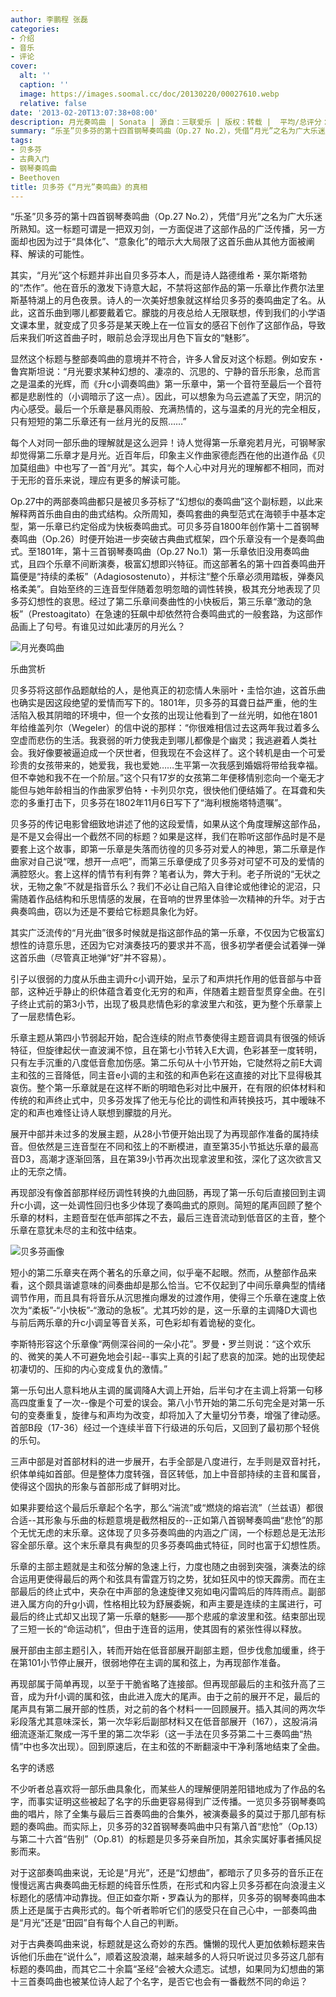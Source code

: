 ```yaml
---
author: 李鹏程 张磊
categories:
- 介绍
- 音乐
- 评论
cover:
  alt: ''
  caption: ''
  image: https://images.soomal.cc/doc/20130220/00027610.webp
  relative: false
date: '2013-02-20T13:07:38+08:00'
description: 月光奏鸣曲 | Sonata | 源自：三联爱乐 | 版权：转载 |  平均/总评分：06.75/27
summary: “乐圣”贝多芬的第十四首钢琴奏鸣曲（Op.27 No.2），凭借“月光”之名为广大乐迷所熟知。这一标题可谓是一把双刃剑，一方面促进了这部作品的广泛传播，另一方面却也因为过于“具体化”、“意象化”的暗示大大局限了这首乐曲从其他方面被阐释、解读的可能性。实机上，“月光”这个标题并非出自贝多芬本人……
tags:
- 贝多芬
- 古典入门
- 钢琴奏鸣曲
- Beethoven
title: 贝多芬《“月光”奏鸣曲》的真相
---
```


“乐圣”贝多芬的第十四首钢琴奏鸣曲（Op.27 No.2），凭借“月光”之名为广大乐迷所熟知。这一标题可谓是一把双刃剑，一方面促进了这部作品的广泛传播，另一方面却也因为过于“具体化”、“意象化”的暗示大大局限了这首乐曲从其他方面被阐释、解读的可能性。

其实，“月光”这个标题并非出自贝多芬本人，而是诗人路德维希・莱尔斯塔勃的“杰作”。他在音乐的激发下诗意大起，不禁将这部作品的第一乐章比作费尔法里斯基特湖上的月色夜景。诗人的一次美好想象就这样给贝多芬的奏鸣曲定了名。从此，这首乐曲到哪儿都要戴着它。朦胧的月夜总给人无限联想，传到我们的小学语文课本里，就变成了贝多芬是某天晚上在一位盲女的感召下创作了这部作品，导致后来我们听这首曲子时，眼前总会浮现出月色下盲女的“魅影”。

显然这个标题与整部奏鸣曲的意境并不符合，许多人曾反对这个标题。例如安东・鲁宾斯坦说：“月光要求某种幻想的、凄凉的、沉思的、宁静的音乐形象，总而言之是温柔的光辉，而《升c小调奏鸣曲》第一乐章中，第一个音符至最后一个音符都是悲剧性的（小调暗示了这一点）。因此，可以想象为乌云遮盖了天空，阴沉的内心感受。最后一个乐章是暴风雨般、充满热情的，这与温柔的月光的完全相反，只有短短的第二乐章还有一丝月光的反照……”

每个人对同一部乐曲的理解就是这么迥异！诗人觉得第一乐章宛若月光，可钢琴家却觉得第二乐章才是月光。近百年后，印象主义作曲家德彪西在他的出道作品《贝加莫组曲》中也写了一首“月光”。其实，每个人心中对月光的理解都不相同，而对于无形的音乐来说，理应有更多的解读可能。

Op.27中的两部奏鸣曲都只是被贝多芬标了“幻想似的奏鸣曲”这个副标题，以此来解释两首乐曲自由的曲式结构。众所周知，奏鸣套曲的典型范式在海顿手中基本定型，第一乐章已约定俗成为快板奏鸣曲式。可贝多芬自1800年创作第十二首钢琴奏鸣曲（Op.26）时便开始进一步突破古典曲式框架，四个乐章没有一个是奏鸣曲式。至1801年，第十三首钢琴奏鸣曲（Op.27 No.1）第一乐章依旧没用奏鸣曲式，且四个乐章不间断演奏，极富幻想即兴特征。而这部著名的第十四首奏鸣曲开篇便是“持续的柔板”（Adagiosostenuto），并标注“整个乐章必须用踏板，弹奏风格柔美”。自始至终的三连音型伴随着忽明忽暗的调性转换，极其充分地表现了贝多芬幻想性的哀思。经过了第二乐章间奏曲性的小快板后，第三乐章“激动的急板”（Prestoagitato）在急速的狂飙中却依然符合奏鸣曲式的一般套路，为这部作品画上了句号。有谁见过如此凄厉的月光么？

![月光奏鸣曲](https://images.soomal.cc/doc/20130220/00027610.webp)





乐曲赏析

贝多芬将这部作品题献给的人，是他真正的初恋情人朱丽叶・圭恰尔迪，这首乐曲也确实是因这段绝望的爱情而写下的。1801年，贝多芬的耳聋日益严重，他的生活陷入极其阴暗的环境中，但一个女孩的出现让他看到了一丝光明，如他在1801年给维盖列尔（Wegeler）的信中说的那样：“你很难相信过去这两年我过着多么空虚而悲伤的生活。我衰弱的听力使我走到哪儿都像是个幽灵；我逃避着人类社会。我好像要被逼迫成一个厌世者，但我现在不会这样了。这个转机是由一个可爱珍贵的女孩带来的，她爱我，我也爱她……生平第一次我感到婚姻将带给我幸福。但不幸她和我不在一个阶层。”这个只有17岁的女孩第二年便移情别恋向一个毫无才能但与她年龄相当的作曲家罗伯特・卡列贝尔克，很快他们便结婚了。在耳聋和失恋的多重打击下，贝多芬在1802年11月6日写下了“海利根施塔特遗嘱”。

贝多芬的传记电影曾细致地讲述了他的这段爱情，如果从这个角度理解这部作品，是不是又会得出一个截然不同的标题？如果是这样，我们在聆听这部作品时是不是要套上这个故事，即第一乐章是失落而彷徨的贝多芬对爱人的神思，第二乐章是作曲家对自己说“嘿，想开一点吧”，而第三乐章便成了贝多芬对可望不可及的爱情的满腔怒火。套上这样的情节有利有弊？笔者认为，弊大于利。老子所说的“无状之状，无物之象”不就是指音乐么？我们不必让自己陷入自律论或他律论的泥沼，只需随着作品结构和乐思情感的发展，在音响的世界里体验一次精神的升华。对于古典奏鸣曲，窃以为还是不要给它标题具象化为好。

其实广泛流传的“月光曲”很多时候就是指这部作品的第一乐章，不仅因为它极富幻想性的诗意乐思，还因为它对演奏技巧的要求并不高，很多初学者便会试着弹一弹这首乐曲（尽管真正地弹“好”并不容易）。

引子以很弱的力度从乐曲主调升c小调开始，呈示了和声烘托作用的低音部与中音部，这种近乎静止的织体蕴含着变化无穷的和声，伴随着主题音型贯穿全曲。在引子终止式前的第3小节，出现了极具悲情色彩的拿波里六和弦，更为整个乐章蒙上了一层悲情色彩。

乐章主题从第四小节弱起开始，配合连续的附点节奏使得主题音调具有很强的倾诉特征，但旋律起伏一直波澜不惊，且在第七小节转入E大调，色彩甚至一度转明，只有左手沉重的八度低音愈加伤感。第二乐句从十小节开始，它陡然将之前E大调主和弦的三音降低，同主音e小调的主和弦的和声色彩在这直接的对比下显得极其哀伤。整个第一乐章就是在这样不断的明暗色彩对比中展开，在有限的织体材料和传统的和声终止式中，贝多芬发挥了他无与伦比的调性和声转换技巧，其中暧昧不定的和声也难怪让诗人联想到朦胧的月光。

展开中部并未过多的发展主题，从28小节便开始出现了为再现部作准备的属持续音。但依然是三连音型在不同和弦上的不断模进，直至第35小节抵达乐章的最高音D3，高潮才逐渐回落，且在第39小节再次出现拿波里和弦，深化了这次欲言又止的无奈之情。

再现部没有像首部那样经历调性转换的九曲回肠，再现了第一乐句后直接回到主调升c小调，这一处调性回归也多少体现了奏鸣曲式的原则。简短的尾声回顾了整个乐章的材料，主题音型在低声部挥之不去，最后三连音流动到低音区的主音，整个乐章在意犹未尽的主和弦中结束。

![贝多芬画像](https://images.soomal.cc/doc/20100513/00005428.webp)





短小的第二乐章夹在两个著名的乐章之间，似乎毫不起眼。然而，从整部作品来看，这个颇具谐谑意味的间奏曲却是那么恰当。它不仅起到了中间乐章典型的情绪调节作用，而且具有将音乐从沉思推向爆发的过渡作用，使得三个乐章在速度上依次为“柔板”-“小快板”-“激动的急板”。尤其巧妙的是，这一乐章的主调降D大调也与前后两乐章的升c小调呈等音关系，可色彩却有着诡秘的变化。

李斯特形容这个乐章像“两侧深谷间的一朵小花”。罗曼・罗兰则说：“这个欢乐的、微笑的美人不可避免地会引起--事实上真的引起了悲哀的加深。她的出现使起初凄切的、压抑的内心变成复仇的激情。”

第一乐句出人意料地从主调的属调降A大调上开始，后半句才在主调上将第一句移高四度重复了一次--像是个可爱的误会。第八小节开始的第二乐句完全是对第一乐句的变奏重复，旋律与和声均为改变，却将加入了大量切分节奏，增强了律动感。首部B段（17-36）经过一个连续半音下行级进的乐句后，又回到了最初那个轻佻的乐句。

三声中部是对首部材料的进一步展开，右手全部是八度进行，左手则是双音衬托，织体单纯如首部。但是整体力度转强，音区转低，加上中音部持续的主音和属音，使得这个固执的形象与首部形成了鲜明对比。

如果非要给这个最后乐章起个名字，那么“湍流”或“燃烧的熔岩流”（兰兹语）都很合适--其形象与乐曲的标题意境是截然相反的--正如第八首钢琴奏鸣曲“悲怆”的那个无忧无虑的末乐章。这体现了贝多芬奏鸣曲的内涵之广阔，一个标题总是无法形容全部乐章。这个末乐章具有典型的贝多芬奏鸣曲式特征，同时也富于幻想性质。

乐章的主部主题就是主和弦分解的急速上行，力度也随之由弱到突强，演奏法的综合运用更使得最后的两个和弦具有雷霆万钧之势，犹如狂风中的惊天霹雳。而在主部最后的终止式中，夹杂在中声部的急速旋律又宛如电闪雷鸣后的阵阵雨点。副部进入属方向的升g小调，性格相比较为舒展委婉，和声主要是连续的主属进行，可最后的终止式却又出现了第一乐章的魅影――那个悲戚的拿波里和弦。结束部出现了三短一长的“命运动机”，但由于连音的运用，使其固有的紧张性得以释放。

展开部由主部主题引入，转而开始在低音部展开副部主题，但步伐愈加缓重，终于在第101小节停止展开，很弱地停在主调的属和弦上，为再现部作准备。

再现部属于简单再现，以至于干脆省略了连接部。但再现部最后的主和弦升高了三音，成为升f小调的属和弦，由此进入庞大的尾声。由于之前的展开不足，最后的尾声具有第二展开部的性质，对之前的各个材料一一回顾展开。插入其间的两次华彩段落尤其意味深长，第一次华彩后副部材料又在低音部展开（167），这股涓涓细流逐渐汇聚成一泻千里的第二次华彩（这一手法在贝多芬第二十三奏鸣曲“热情”中也多次出现）。回到原速后，在主和弦的不断翻滚中干净利落地结束了全曲。

名字的诱惑

不少听者总喜欢将一部乐曲具象化，而某些人的理解便阴差阳错地成为了作品的名字，而事实证明这些被起了名字的乐曲更容易得到广泛传播。一览贝多芬钢琴奏鸣曲的唱片，除了全集与最后三首奏鸣曲的合集外，被演奏最多的莫过于那几部有标题的奏鸣曲。而实际上，贝多芬的32首钢琴奏鸣曲中只有第八首“悲怆”（Op.13）与第二十六首“告别”（Op.81）的标题是贝多芬亲自所加，其余实属好事者捕风捉影而来。

对于这部奏鸣曲来说，无论是“月光”，还是“幻想曲”，都暗示了贝多芬的音乐正在慢慢远离古典奏鸣曲无标题的纯音乐性质，在形式和内容上贝多芬都在向浪漫主义标题化的感情冲动靠拢。但正如查尔斯・罗森认为的那样，贝多芬的钢琴奏鸣曲本质上还是属于古典形式的。每个听者聆听它们的感受只在自己心中，一部奏鸣曲是“月光”还是“田园”自有每个人自己的判断。

对于古典奏鸣曲来说，标题就是这么奇妙的东西。慵懒的现代人更加依赖标题来告诉他们乐曲在“说什么”，顺着这股浪潮，越来越多的人将只听说过贝多芬这几部有标题的奏鸣曲，而其它二十余篇“圣经”会被大众遗忘。试想，如果同为幻想曲的第十三首奏鸣曲也被某位诗人起了个名字，是否它也会有一番截然不同的命运？